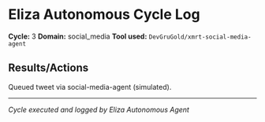 # Eliza Autonomous Cycle Log

**Cycle:** 3
**Domain:** social_media
**Tool used:** `DevGruGold/xmrt-social-media-agent`

## Results/Actions

Queued tweet via social-media-agent (simulated).

---

_Cycle executed and logged by Eliza Autonomous Agent_
